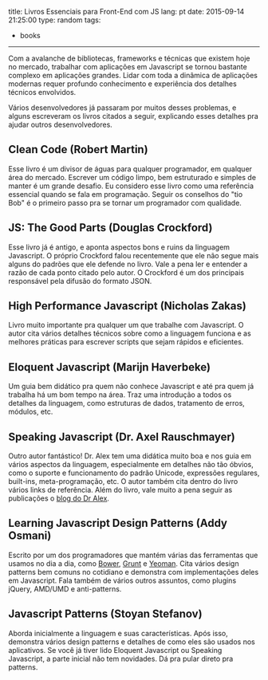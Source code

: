 title: Livros Essenciais para Front-End com JS
lang: pt
date: 2015-09-14 21:25:00
type: random
tags:
- books
---

Com a avalanche de bibliotecas, frameworks e técnicas que existem hoje no mercado, trabalhar com aplicações em Javascript se tornou bastante complexo em aplicações grandes. Lidar com toda a dinâmica de aplicações modernas requer profundo conhecimento e experiência dos detalhes técnicos envolvidos.

<!-- more -->

Vários desenvolvedores já passaram por muitos desses problemas, e alguns escreveram os livros citados a seguir, explicando esses detalhes pra ajudar outros desenvolvedores.

## Clean Code (Robert Martin)

Esse livro é um divisor de águas para qualquer programador, em qualquer área do mercado. Escrever um código limpo, bem estruturado e simples de manter é um grande desafio. Eu considero esse livro como uma referência essencial quando se fala em programação. Seguir os conselhos do "tio Bob" é o primeiro passo pra se tornar um programador com qualidade.

## JS: The Good Parts (Douglas Crockford)

Esse livro já é antigo, e aponta aspectos bons e ruins da linguagem Javascript. O próprio Crockford falou recentemente que ele não segue mais alguns do padrões que ele defende no livro. Vale a pena ler e entender a razão de cada ponto citado pelo autor. O Crockford é um dos principais responsável pela difusão do formato JSON.

## High Performance Javascript (Nicholas Zakas)

Livro muito importante pra qualquer um que trabalhe com Javascript. O autor cita vários detalhes técnicos sobre como a linguagem funciona e as melhores práticas para escrever scripts que sejam rápidos e eficientes.

## Eloquent Javascript (Marijn Haverbeke)

Um guia bem didático pra quem não conhece Javascript e até pra quem já trabalha há um bom tempo na área. Traz uma introdução a todos os detalhes da linguagem, como estruturas de dados, tratamento de erros, módulos, etc.

## Speaking Javascript (Dr. Axel Rauschmayer)

Outro autor fantástico! Dr. Alex tem uma didática muito boa e nos guia em vários aspectos da linguagem, especialmente em detalhes não tão óbvios, como o suporte e funcionamento do padrão Unicode, expressões regulares, built-ins, meta-programação, etc. O autor também cita dentro do livro vários links de referência. Além do livro, vale muito a pena seguir as publicações o [blog do Dr Alex](http://2ality.com).

## Learning Javascript Design Patterns (Addy Osmani)

Escrito por um dos programadores que mantém várias das ferramentas que usamos no dia a dia, como [Bower](http://bower.io), [Grunt](http://gruntjs.com/) e [Yeoman](http://yeoman.io). Cita vários design patterns bem comuns no cotidiano e demonstra com implementações deles em Javascript. Fala também de vários outros assuntos, como plugins jQuery, AMD/UMD e anti-patterns.

## Javascript Patterns (Stoyan Stefanov)

Aborda inicialmente a linguagem e suas características. Após isso, demonstra vários design patterns e detalhes de como eles são usados nos aplicativos. Se você já tiver lido Eloquent Javascript ou Speaking Javascript, a parte inicial não tem novidades. Dá pra pular direto pra patterns.